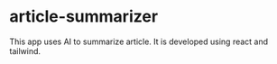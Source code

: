 # article-summarizer
This app uses AI to summarize article. It is developed using react and tailwind. 
